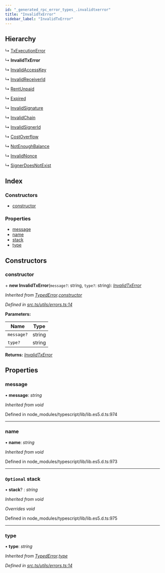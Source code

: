 ```yaml
---
id: "_generated_rpc_error_types_.invalidtxerror"
title: "InvalidTxError"
sidebar_label: "InvalidTxError"
---
```


## Hierarchy

  ↳ [TxExecutionError](_generated_rpc_error_types_.txexecutionerror.md)

  ↳ **InvalidTxError**

  ↳ [InvalidAccessKey](_generated_rpc_error_types_.invalidaccesskey.md)

  ↳ [InvalidReceiverId](_generated_rpc_error_types_.invalidreceiverid.md)

  ↳ [RentUnpaid](_generated_rpc_error_types_.rentunpaid.md)

  ↳ [Expired](_generated_rpc_error_types_.expired.md)

  ↳ [InvalidSignature](_generated_rpc_error_types_.invalidsignature.md)

  ↳ [InvalidChain](_generated_rpc_error_types_.invalidchain.md)

  ↳ [InvalidSignerId](_generated_rpc_error_types_.invalidsignerid.md)

  ↳ [CostOverflow](_generated_rpc_error_types_.costoverflow.md)

  ↳ [NotEnoughBalance](_generated_rpc_error_types_.notenoughbalance.md)

  ↳ [InvalidNonce](_generated_rpc_error_types_.invalidnonce.md)

  ↳ [SignerDoesNotExist](_generated_rpc_error_types_.signerdoesnotexist.md)

## Index

### Constructors

* [constructor](_generated_rpc_error_types_.invalidtxerror.md#constructor)

### Properties

* [message](_generated_rpc_error_types_.invalidtxerror.md#message)
* [name](_generated_rpc_error_types_.invalidtxerror.md#name)
* [stack](_generated_rpc_error_types_.invalidtxerror.md#optional-stack)
* [type](_generated_rpc_error_types_.invalidtxerror.md#type)

## Constructors

###  constructor

\+ **new InvalidTxError**(`message?`: string, `type?`: string): *[InvalidTxError](_generated_rpc_error_types_.invalidtxerror.md)*

*Inherited from [TypedError](_utils_errors_.typederror.md).[constructor](_utils_errors_.typederror.md#constructor)*

*Defined in [src.ts/utils/errors.ts:14](https://github.com/nearprotocol/nearlib/blob/36a8ddc/src.ts/utils/errors.ts#L14)*

**Parameters:**

Name | Type |
------ | ------ |
`message?` | string |
`type?` | string |

**Returns:** *[InvalidTxError](_generated_rpc_error_types_.invalidtxerror.md)*

## Properties

###  message

• **message**: *string*

*Inherited from void*

Defined in node_modules/typescript/lib/lib.es5.d.ts:974

___

###  name

• **name**: *string*

*Inherited from void*

Defined in node_modules/typescript/lib/lib.es5.d.ts:973

___

### `Optional` stack

• **stack**? : *string*

*Inherited from void*

*Overrides void*

Defined in node_modules/typescript/lib/lib.es5.d.ts:975

___

###  type

• **type**: *string*

*Inherited from [TypedError](_utils_errors_.typederror.md).[type](_utils_errors_.typederror.md#type)*

*Defined in [src.ts/utils/errors.ts:14](https://github.com/nearprotocol/nearlib/blob/36a8ddc/src.ts/utils/errors.ts#L14)*
